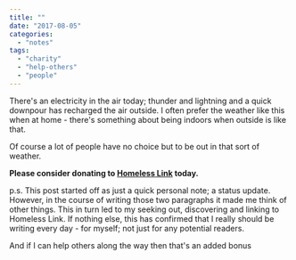 ```yaml
---
title: ""
date: "2017-08-05"
categories: 
  - "notes"
tags: 
  - "charity"
  - "help-others"
  - "people"
---
```


There's an electricity in the air today; thunder and lightning and a quick downpour has recharged the air outside. I often prefer the weather like this when at home - there's something about being indoors when outside is like that.

Of course a lot of people have no choice but to be out in that sort of weather.

**Please consider donating to [Homeless Link](http://www.homeless.org.uk/about-us/donate) today.**

p.s. This post started off as just a quick personal note; a status update. However, in the course of writing those two paragraphs it made me think of other things. This in turn led to my seeking out, discovering and linking to Homeless Link. If nothing else, this has confirmed that I really should be writing every day - for myself; not just for any potential readers.

And if I can help others along the way then that's an added bonus
